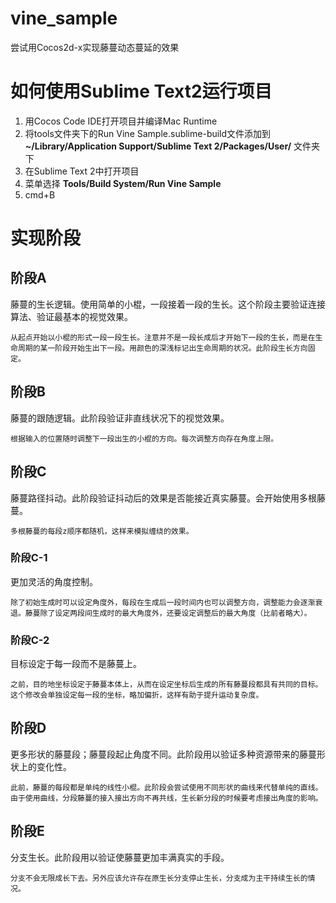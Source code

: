 vine_sample
===========

尝试用Cocos2d-x实现藤蔓动态蔓延的效果

# 如何使用Sublime Text2运行项目

1. 用Cocos Code IDE打开项目并编译Mac Runtime
2. 将tools文件夹下的Run Vine Sample.sublime-build文件添加到 **~/Library/Application Support/Sublime Text 2/Packages/User/** 文件夹下
3. 在Sublime Text 2中打开项目
4. 菜单选择 **Tools/Build System/Run Vine Sample**
5. cmd+B

# 实现阶段

## 阶段A

藤蔓的生长逻辑。使用简单的小棍，一段接着一段的生长。这个阶段主要验证连接算法、验证最基本的视觉效果。

    从起点开始以小棍的形式一段一段生长。注意并不是一段长成后才开始下一段的生长，而是在生命周期的某一阶段开始生出下一段。用颜色的深浅标记出生命周期的状况。此阶段生长方向固定。

## 阶段B

藤蔓的跟随逻辑。此阶段验证非直线状况下的视觉效果。

    根据输入的位置随时调整下一段出生的小棍的方向。每次调整方向存在角度上限。

## 阶段C

藤蔓路径抖动。此阶段验证抖动后的效果是否能接近真实藤蔓。会开始使用多根藤蔓。

    多根藤蔓的每段z顺序都随机，这样来模拟缠绕的效果。

### 阶段C-1

更加灵活的角度控制。

    除了初始生成时可以设定角度外，每段在生成后一段时间内也可以调整方向，调整能力会逐渐衰退。藤蔓除了设定两段间生成时的最大角度外，还要设定调整后的最大角度（比前者略大）。

### 阶段C-2

目标设定于每一段而不是藤蔓上。

    之前，目的地坐标设定于藤蔓本体上，从而在设定坐标后生成的所有藤蔓段都具有共同的目标。这个修改会单独设定每一段的坐标，略加偏折，这样有助于提升运动复杂度。

## 阶段D

更多形状的藤蔓段；藤蔓段起止角度不同。此阶段用以验证多种资源带来的藤蔓形状上的变化性。

    此前，藤蔓的每段都是单纯的线性小棍。此阶段会尝试使用不同形状的曲线来代替单纯的直线。由于使用曲线，分段藤蔓的接入接出方向不再共线，生长新分段的时候要考虑接出角度的影响。

## 阶段E

分支生长。此阶段用以验证使藤蔓更加丰满真实的手段。

    分支不会无限成长下去。另外应该允许存在原生长分支停止生长，分支成为主干持续生长的情况。


